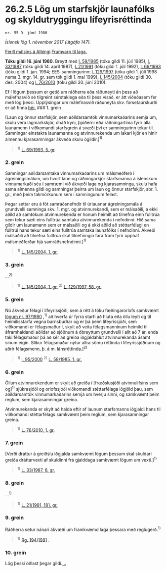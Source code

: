 # 26.2.5 Lög um starfskjör launafólks og skyldutryggingu lífeyrisréttinda

`nr. 55 9. júní 1980`

_Íslensk lög 1. nóvember 2017 (útgáfa 147)._

[Ferill málsins á Alþingi](https://www.althingi.is/thingstorf/thingmalalistar-eftir-thingum/ferill/?ltg=102&mnr=182)
[Frumvarp til laga.](https://www.althingi.is/altext/102/s/pdf/0420.pdf)

**Tóku gildi 16. júní 1980.**
Breytt með
[l. 58/1985](https://althingi.is/altext/stjtnr.html#1985058) (tóku gildi 11. júlí 1985),
[l. 33/1987](https://althingi.is/altext/stjtnr.html#1987033) (tóku gildi 14. apríl 1987),
[l. 21/1991](https://althingi.is/altext/stjt/1991.021.html) (tóku gildi 1. júlí 1992),
[l. 69/1993](https://althingi.is/altext/stjt/1993.069.html) (tóku gildi 1. jan. 1994;
EES-samningurinn:
[l. 129/1997](https://althingi.is/altext/stjt/1997.129.html) (tóku gildi 1. júlí 1998 nema 3. mgr. 14. gr. sem tók gildi 1. maí 1999),
[l. 145/2004](https://althingi.is/altext/stjt/2004.145.html) (tóku gildi 30. des. 2004) og
[l. 76/2010](https://althingi.is/altext/stjt/2010.076.html) (tóku gildi 30. júní 2010).

Ef í lögum þessum er getið um ráðherra eða ráðuneyti án þess að málefnasvið sé tilgreint sérstaklega eða til þess vísað, er átt viðeðasem fer með lög þessi. Upplýsingar um málefnasvið ráðuneyta skv. forsetaúrskurði er að finna [hér.](2017015.md) ### 1. grein

[Laun og önnur starfskjör, sem aðildarsamtök vinnumarkaðarins semja um, skulu vera lágmarkskjör, óháð kyni, þjóðerni eða ráðningartíma fyrir alla launamenn í viðkomandi starfsgrein á svæði því er samningurinn tekur til. Samningar einstakra launamanna og atvinnurekenda um lakari kjör en hinir almennu kjarasamningar ákveða skulu ógildir.]<sup>1)</sup> 

> <sup>1)</sup> [L. 69/1993, 5. gr](https://althingi.is/altext/stjt/1993.069.html)

### 2. grein

Samningar aðildarsamtaka vinnumarkaðarins um málsmeðferð í ágreiningsmálum, um hvort laun og ráðningarkjör starfsmanna á íslenskum vinnumarkaði séu í samræmi við ákvæði laga og kjarasamninga, skulu hafa sama almenna gildi og samningar þeirra um laun og önnur starfskjör, sbr. 1. gr., með þeim takmörkunum sem í samningunum felast.

Þegar settar eru á fót samráðsnefndir til úrlausnar ágreiningsmála á grundvelli samninga skv. 1. mgr. og atvinnurekandi, sem er málsaðili, á ekki aðild að samtökum atvinnurekenda er honum heimilt að tilnefna einn fulltrúa sem tekur sæti eins fulltrúa samtaka atvinnurekenda í nefndinni. Hið sama gildir um launamann sem er málsaðili og á ekki aðild að stéttarfélagi en fulltrúi hans tekur sæti eins fulltrúa samtaka launafólks í nefndinni. Ákveði málsaðili að tilnefna fulltrúa skal tilnefningin fara fram fyrir upphaf málsmeðferðar hjá samráðsnefndinni.]<sup>1)</sup> 

> <sup>1)</sup> [L. 145/2004, 1. gr.](https://althingi.is/altext/stjt/2004.145.html)

### 3. grein

…<sup>2)</sup> 

> <sup>1)</sup> [L. 145/2004, 1. gr.](https://althingi.is/altext/stjt/2004.145.html) <sup>2)</sup> [L. 129/1997, 58. gr.](https://althingi.is/altext/stjt/1997.129.html#G58)

### 5. grein

Nú ákveður félagi í lífeyrissjóði, sem á rétt á töku fæðingarorlofs samkvæmt [lögum nr. 97/1980](/altext/stjtnr.md#1980097) ,<sup>1)</sup> að hverfa úr fyrra starfi að hluta eða öllu leyti og til heimilisstarfa vegna barnsburðar og er þá þeim lífeyrissjóði, sem viðkomandi er félagsmaður í, skylt að veita félagsmanninum heimild til áframhaldandi aðildar að sjóðnum á óbreyttum grundvelli í allt að 7 ár, enda taki félagsmaður þá að sér að greiða iðgjaldahlut atvinnurekanda ásamt sínum eigin. Slíkur félagsmaður nýtur allra sömu réttinda í lífeyrissjóðnum og aðrir félagsmenn, þ. á m. lánsréttinda.]<sup>2)</sup> 

> <sup>1)</sup> [l. 95/2000](https://althingi.is2000095.html) <sup>2)</sup> [L. 58/1985, 1. gr.](https://althingi.is/altext/stjtnr.html#1985058?g1)

### 6. grein

Öllum atvinnurekendum er skylt að greiða í [fræðslusjóði atvinnulífsins sem og]<sup>1)</sup> sjúkrasjóði og orlofssjóði viðkomandi stéttarfélaga iðgjöld þau, sem aðildarsamtök vinnumarkaðarins semja um hverju sinni, og samkvæmt þeim reglum, sem kjarasamningar greina.

Atvinnurekanda er skylt að halda eftir af launum starfsmanns iðgjaldi hans til viðkomandi stéttarfélags samkvæmt þeim reglum, sem kjarasamningar greina.

> <sup>1)</sup> [L. 76/2010, 1. gr.](https://althingi.is/altext/stjt/2010.076.html)

### 7. grein

[Verði dráttur á greiðslu iðgjalda samkvæmt lögum þessum skal skuldari greiða dráttarvexti af skuldinni frá gjalddaga samkvæmt lögum um vexti.]<sup>1)</sup> 

> <sup>1)</sup> [L. 33/1987, 6. gr.](https://althingi.is/altext/stjtnr.html#1987033?g6)

### 8. grein

…<sup>1)</sup> 

> <sup>1)</sup> [L. 21/1991, 181. gr.](https://althingi.is/altext/stjt/1991.021.html#G181)

### 9. grein

Ráðherra setur nánari ákvæði um framkvæmd laga þessara með reglugerð.<sup>1)</sup> 

> <sup>1)</sup> [Rg. 194/1981](https://www.reglugerd.is/reglugerdir/allar/nr/194-1981) .



### 10. grein

Lög þessi öðlast þegar gildi.[…](https://www.althingi.is/lagasafn/leidbeiningar/)
